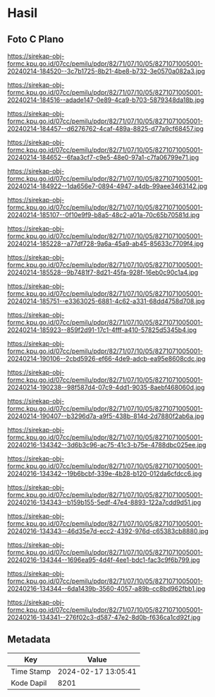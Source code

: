 # Hasil

## Foto C Plano

https://sirekap-obj-formc.kpu.go.id/07cc/pemilu/pdpr/82/71/07/10/05/8271071005001-20240214-184520--3c7b1725-8b21-4be8-b732-3e0570a082a3.jpg

https://sirekap-obj-formc.kpu.go.id/07cc/pemilu/pdpr/82/71/07/10/05/8271071005001-20240214-184516--adade147-0e89-4ca9-b703-5879348da18b.jpg

https://sirekap-obj-formc.kpu.go.id/07cc/pemilu/pdpr/82/71/07/10/05/8271071005001-20240214-184457--d6276762-4caf-489a-8825-d77a9cf68457.jpg

https://sirekap-obj-formc.kpu.go.id/07cc/pemilu/pdpr/82/71/07/10/05/8271071005001-20240214-184652--6faa3cf7-c9e5-48e0-97a1-c7fa06799e71.jpg

https://sirekap-obj-formc.kpu.go.id/07cc/pemilu/pdpr/82/71/07/10/05/8271071005001-20240214-184922--1da656e7-0894-4947-a4db-99aee3463142.jpg

https://sirekap-obj-formc.kpu.go.id/07cc/pemilu/pdpr/82/71/07/10/05/8271071005001-20240214-185107--0f10e9f9-b8a5-48c2-a01a-70c65b70581d.jpg

https://sirekap-obj-formc.kpu.go.id/07cc/pemilu/pdpr/82/71/07/10/05/8271071005001-20240214-185228--a77df728-9a6a-45a9-ab45-85633c7709f4.jpg

https://sirekap-obj-formc.kpu.go.id/07cc/pemilu/pdpr/82/71/07/10/05/8271071005001-20240214-185528--9b7481f7-8d21-45fa-928f-16eb0c90c1a4.jpg

https://sirekap-obj-formc.kpu.go.id/07cc/pemilu/pdpr/82/71/07/10/05/8271071005001-20240214-185751--e3363025-6881-4c62-a331-68dd4758d708.jpg

https://sirekap-obj-formc.kpu.go.id/07cc/pemilu/pdpr/82/71/07/10/05/8271071005001-20240214-185923--859f2d91-17c1-4fff-a410-57825d5345b4.jpg

https://sirekap-obj-formc.kpu.go.id/07cc/pemilu/pdpr/82/71/07/10/05/8271071005001-20240214-190106--2cbd5926-ef66-4de9-adcb-ea95e8608cdc.jpg

https://sirekap-obj-formc.kpu.go.id/07cc/pemilu/pdpr/82/71/07/10/05/8271071005001-20240214-190238--98f587d4-07c9-4dd1-9035-8aebf468060d.jpg

https://sirekap-obj-formc.kpu.go.id/07cc/pemilu/pdpr/82/71/07/10/05/8271071005001-20240214-190407--b3296d7a-a9f5-438b-814d-2d7880f2ab6a.jpg

https://sirekap-obj-formc.kpu.go.id/07cc/pemilu/pdpr/82/71/07/10/05/8271071005001-20240216-134342--3d6b3c96-ac75-41c3-b75e-4788dbc025ee.jpg

https://sirekap-obj-formc.kpu.go.id/07cc/pemilu/pdpr/82/71/07/10/05/8271071005001-20240216-134342--19b6bcbf-339e-4b28-b120-012da6cfdcc6.jpg

https://sirekap-obj-formc.kpu.go.id/07cc/pemilu/pdpr/82/71/07/10/05/8271071005001-20240216-134343--b159b155-5edf-47e4-8893-122a7cdd9d51.jpg

https://sirekap-obj-formc.kpu.go.id/07cc/pemilu/pdpr/82/71/07/10/05/8271071005001-20240216-134343--46d35e7d-ecc2-4392-976d-c65383cb8880.jpg

https://sirekap-obj-formc.kpu.go.id/07cc/pemilu/pdpr/82/71/07/10/05/8271071005001-20240216-134344--1696ea95-4d4f-4ee1-bdc1-fac3c9f6b799.jpg

https://sirekap-obj-formc.kpu.go.id/07cc/pemilu/pdpr/82/71/07/10/05/8271071005001-20240216-134344--6da1439b-3560-4057-a89b-cc8bd962fbb1.jpg

https://sirekap-obj-formc.kpu.go.id/07cc/pemilu/pdpr/82/71/07/10/05/8271071005001-20240216-134341--276f02c3-d587-47e2-8d0b-f636ca1cd92f.jpg


## Metadata

| Key        | Value               |
| ---------- | ------------------- |
| Time Stamp | 2024-02-17 13:05:41 |
| Kode Dapil | 8201                |




